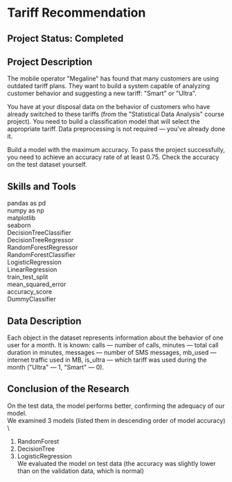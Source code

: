 # Tariff Recommendation

## Project Status: Completed

## Project Description

The mobile operator "Megaline" has found that many customers are using outdated tariff plans. They want to build a system capable of analyzing customer behavior and suggesting a new tariff: "Smart" or "Ultra".

You have at your disposal data on the behavior of customers who have already switched to these tariffs (from the "Statistical Data Analysis" course project). You need to build a classification model that will select the appropriate tariff. Data preprocessing is not required — you've already done it.

Build a model with the maximum accuracy. To pass the project successfully, you need to achieve an accuracy rate of at least 0.75. Check the accuracy on the test dataset yourself.

## Skills and Tools  
pandas as pd  
numpy as np  
matplotlib  
seaborn  
DecisionTreeClassifier  
DecisionTreeRegressor  
RandomForestRegressor  
RandomForestClassifier  
LogisticRegression  
LinearRegression  
train_test_split  
mean_squared_error  
accuracy_score  
DummyClassifier  

## Data Description

Each object in the dataset represents information about the behavior of one user for a month. It is known: calls — number of calls,
minutes — total call duration in minutes,
messages — number of SMS messages,
mb_used — internet traffic used in MB,
is_ultra — which tariff was used during the month ("Ultra" — 1, "Smart" — 0).

## Conclusion of the Research
On the test data, the model performs better, confirming the adequacy of our model.  
We examined 3 models (listed them in descending order of model accuracy) \
1. RandomForest  
2. DecisionTree  
3. LogisticRegression    
We evaluated the model on test data (the accuracy was slightly lower than on the validation data, which is normal)
